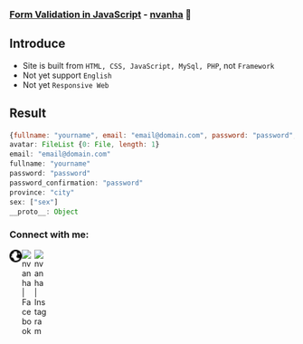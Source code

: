 ### [Form Validation in JavaScript][link] - [nvanha][website] 👋

## Introduce

- Site is built from `HTML, CSS, JavaScript, MySql, PHP`, not `Framework`
- Not yet support `English`
- Not yet `Responsive Web`

## Result

```javascript
{fullname: "yourname", email: "email@domain.com", password: "password", password_confirmation: "password", province: "city", …}
avatar: FileList {0: File, length: 1}
email: "email@domain.com"
fullname: "yourname"
password: "password"
password_confirmation: "password"
province: "city"
sex: ["sex"]
__proto__: Object
```
### Connect with me:

[<img align="left" alt="nvanha.com" width="22px" src="https://raw.githubusercontent.com/iconic/open-iconic/master/svg/globe.svg" />][website]
[<img align="left" alt="nvanha | Facebook" width="22px" src="https://cdn.jsdelivr.net/npm/simple-icons@v3/icons/facebook.svg" />][facebook]
[<img align="left" alt="nvanha | Instagram" width="22px" src="https://cdn.jsdelivr.net/npm/simple-icons@v3/icons/instagram.svg" />][instagram]

[website]: https://nvanha.github.io/myweb
[instagram]: https://www.instagram.com/_haa_nguyen
[facebook]: https://www.facebook.com/nvh1120
[link]: https://github.com/nvanha/form_validation

